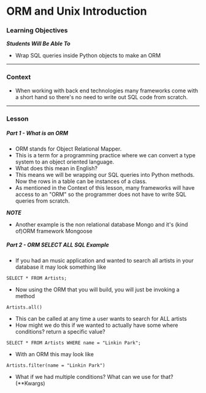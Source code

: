 # ORM and Unix Introduction

### Learning Objectives
***Students Will Be Able To***

* Wrap SQL queries inside Python objects to make an ORM

---
### Context

* When working with back end technologies many frameworks come with a short hand so there's no need to write out SQL code from scratch. 

---
### Lesson

##### Part 1 - What is an ORM

* ORM stands for Object Relational Mapper. 
* This is a term for a programming practice where we can convert a type system to an object oriented language. 
* What does this mean in English?
* This means we will be wrapping our SQL queries into Python methods. Now the rows in a table can be instances of a class. 
* As mentioned in the Context of this lesson, many frameworks will have access to an "ORM" so the programmer does not have to write SQL queries from scratch.

***NOTE***

* Another example is the non relational database Mongo and it's (kind of)ORM framework Mongoose

##### Part 2 - ORM SELECT ALL SQL Example

* If you had an music application and wanted to search all artists in your database it may look something like 

```
SELECT * FROM Artists;
```
* Now using the ORM that you will build, you will just be invoking a method

```
Artists.all()
```
* This can be called at any time a user wants to search for ALL artists
* How might we do this if we wanted to actually have some where conditions? return a specific value?

```
SELECT * FROM Artists WHERE name = "Linkin Park";
```
* With an ORM this may look like

```
Artists.filter(name = "Linkin Park")
```
* What if we had multiple conditions? What can we use for that? (**Kwargs)